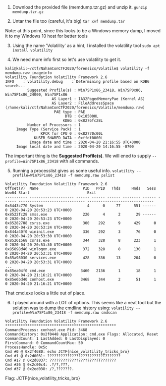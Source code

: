 1. Download the provided file (memdump.tzr.gz) and unzip it.
`gunzip memdump.tzr.gz`

2. Untar the file too (careful, it's big)
`tar xvf memdump.tar`

Note: at this point, since this looks to be a Windows memory dump, I moved it to my Windows 10 host for better tools

3. Using the name 'Volatility' as a hint, I installed the volatility tool
`sudo apt install volatility`

4. We need more info first so let's use volatility to get it.

```
kali@kali:~/ctf/NahamConCTF2020/forensics/Volatile$ volatility -f memdump.raw imageinfo
Volatility Foundation Volatility Framework 2.6
INFO    : volatility.debug    : Determining profile based on KDBG search...
          Suggested Profile(s) : Win7SP1x86_23418, Win7SP0x86, Win7SP1x86_24000, Win7SP1x86
                     AS Layer1 : IA32PagedMemoryPae (Kernel AS)
                     AS Layer2 : FileAddressSpace (/home/kali/ctf/NahamConCTF2020/forensics/Volatile/memdump.raw)
                      PAE type : PAE
                           DTB : 0x185000L
                          KDBG : 0x8276fc28L
          Number of Processors : 1
     Image Type (Service Pack) : 1
                KPCR for CPU 0 : 0x82770c00L
             KUSER_SHARED_DATA : 0xffdf0000L
           Image date and time : 2020-04-20 21:16:55 UTC+0000
     Image local date and time : 2020-04-20 14:16:55 -0700

```

The important thing is the **Suggested Profile(s)**. We will ened to supply `--profile=Win7SP1x86_23418` with all commands.

5. Running a processlist gives us some useful info. 
`volatility --profile=Win7SP1x86_23418 -f memdump.raw pslist`
```
Volatility Foundation Volatility Framework 2.6
Offset(V)  Name                    PID   PPID   Thds     Hnds   Sess  Wow64 Start                          Exit                          
---------- -------------------- ------ ------ ------ -------- ------ ------ ------------------------------ ------------------------------
0x8443c770 System                    4      0     77      551 ------      0 2020-04-20 20:53:23 UTC+0000                                 
0x8522fc28 smss.exe                220      4      2       29 ------      0 2020-04-20 20:53:23 UTC+0000                                 
0x85282708 csrss.exe               300    292      9      429      0      0 2020-04-20 20:53:24 UTC+0000                                 
0x844a40f0 wininit.exe             336    292      3       76      0      0 2020-04-20 20:53:30 UTC+0000                                 
0x85261568 csrss.exe               344    328      8      223      1      0 2020-04-20 20:53:30 UTC+0000                                 
0x85898d40 winlogon.exe            372    328      8      130      1      0 2020-04-20 20:53:31 UTC+0000                                 
0x85a98030 services.exe            428    336     13      204      0      0 2020-04-20 20:53:31 UTC+0000              
...
0x85ea04f0 cmd.exe                3460   2136      1       18      1      0 2020-04-20 21:16:21 UTC+0000                                 
0x85e6bd40 conhost.exe            3468    344      2       51      1      0 2020-04-20 21:16:21 UTC+0000  
```

That cmd.exe looks a little out of place.

6. I played around with a LOT of options. This seems like a neat tool but the solution was to dump the cmdline history using:
`volatility --profile=Win7SP1x86_23418 -f memdump.raw cmdscan`
```
Volatility Foundation Volatility Framework 2.6
**************************************************
CommandProcess: conhost.exe Pid: 3468
CommandHistory: 0x2f0448 Application: cmd.exe Flags: Allocated, Reset
CommandCount: 1 LastAdded: 0 LastDisplayed: 0
FirstCommand: 0 CommandCountMax: 50
ProcessHandle: 0x5c
Cmd #0 @ 0x2f4680: echo JCTF{nice_volatility_tricks_bro}
Cmd #1 @ 0x2d0031: ?????????????????????????T???????
Cmd #17 @ 0x2d0037: ??????????????????????T???????
Cmd #36 @ 0x2c00c4: .?/?,???,
Cmd #37 @ 0x2ed038: /?,???????.
```

Flag: JCTF{nice_volatility_tricks_bro}
